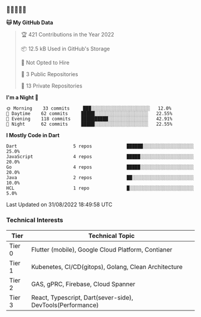### 🤯🤯🤯🤯🤯

<!--START_SECTION:waka-->
**🐱 My GitHub Data** 

> 🏆 421 Contributions in the Year 2022
 > 
> 📦 12.5 kB Used in GitHub's Storage 
 > 
> 🚫 Not Opted to Hire
 > 
> 📜 3 Public Repositories 
 > 
> 🔑 13 Private Repositories  
 > 
**I'm a Night 🦉** 

```text
🌞 Morning    33 commits     ███░░░░░░░░░░░░░░░░░░░░░░   12.0% 
🌆 Daytime    62 commits     █████░░░░░░░░░░░░░░░░░░░░   22.55% 
🌃 Evening    118 commits    ██████████░░░░░░░░░░░░░░░   42.91% 
🌙 Night      62 commits     █████░░░░░░░░░░░░░░░░░░░░   22.55%

```


**I Mostly Code in Dart** 

```text
Dart                     5 repos             ██████░░░░░░░░░░░░░░░░░░░   25.0% 
JavaScript               4 repos             █████░░░░░░░░░░░░░░░░░░░░   20.0% 
Go                       4 repos             █████░░░░░░░░░░░░░░░░░░░░   20.0% 
Java                     2 repos             ██░░░░░░░░░░░░░░░░░░░░░░░   10.0% 
HCL                      1 repo              █░░░░░░░░░░░░░░░░░░░░░░░░   5.0%

```

 Last Updated on 31/08/2022 18:49:58 UTC
<!--END_SECTION:waka-->

### Technical Interests

| Tier | Technical Topic | 
| -------- | -------- |
| Tier 0 |  Flutter (mobile), Google Cloud Platform, Contianer |
| Tier 1 | Kubenetes, CI/CD(gitops), Golang, Clean Architecture |
| Tier 2 | GAS, gPRC, Firebase, Cloud Spanner | 
| Tier 3 | React, Typescript, Dart(sever-side), DevTools(Performance) |
